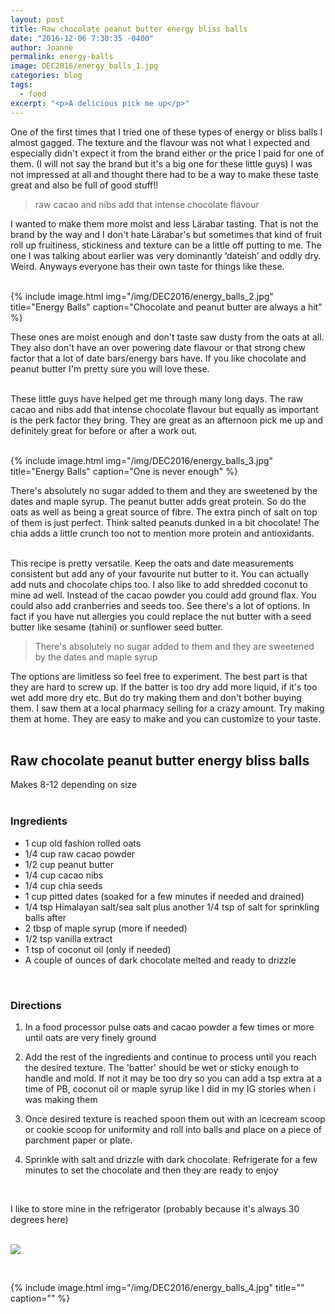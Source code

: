 ```yaml
---
layout: post
title: Raw chocolate peanut butter energy bliss balls
date: "2016-12-06 7:30:35 -0400"
author: Joanne
permalink: energy-balls
image: DEC2016/energy_balls_1.jpg
categories: blog
tags:
  - food
excerpt: "<p>A delicious pick me up</p>"
---
```


One of the first times that I tried one of these types of energy or bliss balls I almost gagged.  The texture and the flavour was not what I expected and especially didn't expect it from the brand either or the price I paid for one of them. (I will not say the brand but it's a big one for these little guys) I was not impressed at all and thought there had to be a way to make these taste great and also be full of good stuff!!
<br>

> raw cacao and nibs add that intense chocolate flavour

I wanted to make them more moist and less Lärabar tasting.   That is not the brand by the way and I don't hate Lärabar's but sometimes that kind of fruit roll up fruitiness, stickiness and texture can be a little off putting to me.  The one I was talking about earlier was very dominantly &lsquo;dateish&rsquo; and oddly dry.  Weird. Anyways everyone has their own taste for things like these.  
<br>

{% include image.html
            img="/img/DEC2016/energy_balls_2.jpg"
            title="Energy Balls"
            caption="Chocolate and peanut butter are always a hit" %}

These ones are moist enough and don't taste saw dusty from the oats at all.  They also don't have an over powering date flavour or that strong chew factor that a lot of date bars/energy bars have.  If you like chocolate and peanut butter I'm pretty sure you will love these.  
<br>

These little guys have helped get me through many long days.  The raw cacao and nibs add that intense chocolate flavour but equally as important is the perk factor they bring. They are great as an afternoon pick me up and definitely great for before or after a work out.  
<br>

{% include image.html
            img="/img/DEC2016/energy_balls_3.jpg"
            title="Energy Balls"
            caption="One is never enough" %}

There's absolutely no sugar added to them and they are sweetened by the dates and maple syrup.  The peanut butter adds great protein.  So do the oats as well as being a great source of fibre. The extra pinch of salt on top of them is just perfect. Think salted peanuts dunked in a bit chocolate! The chia adds a little crunch too not to mention more protein and antioxidants.
<br><br>

This recipe is pretty versatile. Keep the oats and date measurements consistent but add any of your favourite nut butter to it.  You can actually add nuts and chocolate chips too. I also like to add shredded coconut to mine ad well.  Instead of the cacao powder you could add ground flax. You could also add cranberries and seeds too.  See there's a lot of options. In fact if you have nut allergies you could replace the nut butter with a seed butter like sesame (tahini) or sunflower seed butter.  

> There's absolutely no sugar added to them and they are sweetened by the dates and maple syrup

The options are limitless so feel free to experiment.  The best part is that they are hard to screw up.  If the batter is too dry add more liquid, if it's too wet add more dry etc.  But do try making them and don't bother buying them.  I saw them at a local pharmacy selling for a crazy amount.  Try making them at home. They are easy to make and you can customize to your taste.  
<br>

## Raw chocolate peanut butter energy bliss balls
Makes 8-12 depending on size
<br><br>


### Ingredients

* 1 cup old fashion rolled oats
* 1/4 cup raw cacao powder
* 1/2 cup peanut butter
* 1/4 cup cacao nibs
* 1/4 cup chia seeds
* 1 cup pitted dates (soaked for a few minutes if needed and drained)
* 1/4 tsp Himalayan salt/sea salt plus another 1/4 tsp of salt for sprinkling balls after
* 2 tbsp of maple syrup (more if needed)
* 1/2 tsp vanilla extract
* 1 tsp of coconut oil (only if needed)
* A couple of ounces of dark chocolate melted and ready to drizzle
<br>

### Directions

1. In a food processor pulse oats and cacao powder a few times or more until oats are very finely ground

1. Add the rest of the ingredients and continue to process until you reach the desired texture.  The 'batter' should be wet or sticky enough to handle and mold. If not it may be too dry so you can add a tsp extra at a time of PB, coconut oil or maple syrup like I did in my IG stories when i was making them

1. Once desired texture is reached spoon them out with an icecream scoop or cookie scoop for uniformity and roll into balls and place on a piece of parchment paper or plate.  

1. Sprinkle with salt and drizzle with dark chocolate. Refrigerate for a few minutes to set the chocolate and then they are ready to enjoy
<br>

I like to store mine in the refrigerator (probably because it's always 30 degrees here)
<br><br>

<p class="apple__news__logo"><a href="https://apple.news/TKVtoVhGUQSuiufA4bqI-gg"><img src="{{ basesite.url }}/img/apple_news.svg" /></a></p>
<br>

{% include image.html
            img="/img/DEC2016/energy_balls_4.jpg"
            title=""
            caption="" %}
